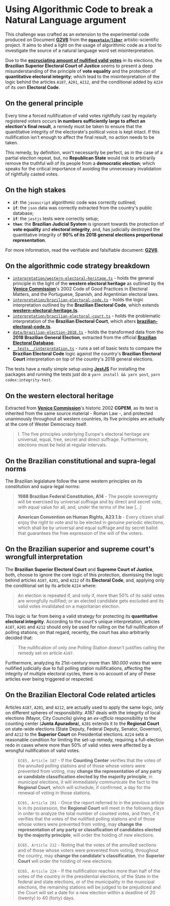 # Using Algorithmic Code to break a Natural Language argument

This challenge was crafted as an extension to the experimental code produced on Document <a href="https://gaveta.io/g2v6"><b>G2V6</b></a> from the <a href="https://github.com/gavetaio/liber"><b>`@gavetaio/liber`</b></a> artistic-scientific project. It aims to shed a light on the usage of algorithmic code as a tool to investigate the source of a natural language word set misinterpretation.

Due to the <a href="https://gaveta.io/g2v6"><b>excruciating amount of nullified valid votes</b></a> in its elections, the **Brazilian Superior Electoral Court of Justice** seems to present a deep misunderstanding of the principle of **vote equality** and the protection of **quantitative electoral integrity**; which lead to the misinterpretation of the logic behind the articles `A187`, `A201`, `A212`, and the conditional added by `A224` of its own **Electoral Code**.

## On the general principle

Every time a forced nullification of valid votes rightfully cast by regularly registered voters occurs **in numbers sufficiently large to affect an election's final result**, a remedy must be taken to ensure that the quantitative integrity of the electorate's political voice is kept intact. If this nullification isn't enough to affect the final result, no action needs to be taken.

This remedy, by definition, won't necessarily be perfect, as in the case of a partial election repeat, but, no **Republican State** would risk to arbitrarily remove the truthful will of its people from a **democratic election**; which speaks for the critical importance of avoiding the unnecessary invalidation of rightfully casted votes.

## On the high stakes

- <b>`if`</b>: the `javascript` algorithmic code was correctly outlined;
- <b>`if`</b>: the `json` data was correctly extracted from the country's public database;
- <b>`if`</b>: the `jestjs` tests were correctly setup;
- <b>`then`</b>: the **Brazilian Judicial System** is ignorant towards the protection of **vote equality** and **electoral integrity**, and, has judicially destroyed the quantitative integrity of **90% of its 2018 general elections proportional representation**.

For more information, read the verifiable and falsifiable document: <a href="https://gaveta.io/g2v6"><b>G2V6</b></a>.

## On the algorithmic code strategy breakdown

- <a href="https://github.com/gavetaio/electio/tree/civitas/packages/codex/integrity/interpretation/western-electoral-heritage.ts">`interpretation/western-electoral-heritage.ts`</a> - holds the general principle in the light of the **western electoral heritage** as outlined by the <a href="https://www.venice.coe.int"><b>Venice Commission</b></a>'s 2002 Code of Good Practices in Electoral Matters, and the Portuguese, Spanish, and Argentinian electoral laws.
- <a href="https://github.com/gavetaio/electio/tree/civitas/packages/codex/integrity/interpretation/brazilian-electoral-code.ts">`interpretation/brazilian-electoral-code.ts`</a> - holds the logic interpretation outlined by the **Brazilian Electoral Code**, which extends <a href="https://github.com/gavetaio/electio/tree/civitas/packages/codex/integrity/interpretation/western-electoral-heritage.ts"><b>western-electoral-heritage.ts</b></a>.
- <a href="https://github.com/gavetaio/electio/tree/civitas/packages/codex/integrity/interpretation/brazilian-electoral-court.ts">`interpretation/brazilian-electoral-court.ts`</a> - holds the problematic interpretation of the **Brazilian Electoral Court**, which alters <a href="https://github.com/gavetaio/electio/tree/civitas/packages/codex/integrity/interpretation/brazilian-electoral-code.ts"><b>brazilian-electoral-code.ts</b></a>.
- <a href="https://github.com/gavetaio/electio/tree/civitas/packages/codex/integrity/data/brazilian-general-2018.ts">`data/brazilian-election-2018.ts`</a> - holds the transformed data from the **2018 Brazilian General Election**, extracted from the official <a href="http://dadosabertos.tse.jus.br"><b>Brazilian Electoral Database</b></a>.
- <a href="https://github.com/gavetaio/electio/tree/civitas/packages/codex/integrity/__tests__/interpretation.ts">`__tests__/interpretation.ts`</a> - runs a set of basic tests to compare the **Brazilian Electoral Code** logic against the country's **Brazilian Electoral Court** interpretation on top of the country's 2018 general elections.

The tests have a really simple setup using <a href="https://jestjs.io/"><b>JestJS</b></a> For installing the packages and running the tests just do a `yarn install && yarn post`, `yarn codex:integrity-test`.

## On the western electoral heritage

Extracted from <a href="https://www.venice.coe.int"><b>Venice Commission</b></a>'s historic 2002 **CGPEM**, as its text is inherited from the same source material - Roman Law -, and protected unanimously throughout all western countries, its five principles are actually at the core of Wester Democracy itself.

> I. The five principles underlying Europe's electoral heritage are universal, equal, free, secret and direct suffrage. Furthermore, elections must be held at regular intervals.

## On the Brazilian constitutional and supra-legal norms

The Brazilian legislature follow the same western principles on its constitution and supra-legal norms:

> <b>1988 Brazilian Federal Constitution, A14</b> - The people sovereignty will be exercised by universal suffrage and by direct and secret vote, with equal value for all, and, under the terms of the law [...]

> <b>American Convention on Human Rights, A23.1.b</b> - Every citizen shall enjoy the right to vote and to be elected in genuine periodic elections, which shall be by universal and equal suffrage and by secret ballot that guarantees the free expression of the will of the voters.

## On the Brazilian superior and supreme court's wrongfull interpretation

The **Brazilian Superior Electoral Court** and **Supreme Court of Justice**, both, choose to ignore the core logic of this protection, dismissing the logic behind articles `A187`, `A201`, and `A212` of its **Electoral Code**, and, applying only the conditional set by its article `A224` where:

> An election is repeated if, and only if, more than 50% of its valid votes are wrongfully nullified; or an elected candidate gets excluded and its valid votes invalidated on a majoritarian election.

This logic is far from being a valid strategy for protecting its **quantitative electoral integrity**. According to the court's unique interpretation, articles `A187`, `A201` and `A212` should only be used for rulling on the full nullification of polling stations; on that regard, recently, the court has also arbitrarily decided that:

> The nullification of only one Polling Station doesn't justifies calling the remedy set on article `A187`.

Furthermore, analyzing its 21st-century more than _180.000 votes_ that were nullified judicially due to full polling station nullifications, affecting the integrity of multiple electoral cycles, there is no account of any of these articles ever being triggered or respected.

## On the Brazilian Electoral Code related articles

Articles `A187`, `A201`, and `A212`, are actually used to apply the same logic, only on different spheres of responsibility. A187 deals with the integrity of local elections (Mayor, City Councils) giving an _ex-officio_ responsibility to the counting center (**Junta Apuradora**), `A201` extends it to the **Regional Court** on state-wide elections (State Deputy, Federal Deputy, Senator, Governor), and `A212` to the **Superior Court** on Presidential elections. `A224` sets a reasonable condition for limiting the set-up remedy, requiring a full-election redo in cases where more than 50% of valid votes were affected by a wrongful nullification of valid votes.

> `EC65, Article 187` - If the **Counting Center** verifies that the votes of the annulled polling stations and of those whose voters were prevented from voting, may **change the representation of any party or candidate classification elected by the majority principle**, in municipal elections, it will immediately communicate the fact to the **Regional Court**, which will schedule, if confirmed, a day for the renewal of voting in those stations.

> `EC65, Article 201` - Once the report referred to in the previous article is in its possession, the **Regional Court** will meet in the following days in order to analyze the total number of counted votes, and then, if it verifies that the votes of the nullified polling stations and of those whose voters were prevented from voting, may **change the representation of any party or classification of candidates elected by the majority principle**, will order the holding of new elections.

> `EC65, Article 212` - Noting that the votes of the annulled sections and of those whose voters were prevented from voting, throughout the country, may **change the candidate's classification**, the **Superior Court** will order the holding of new elections.

> `EC65, Article 224` - If the nullification reaches more than half of the votes of the country in the presidential elections, of the State in the federal and state elections, or of the municipality in the municipal elections, the remaining stations will be judged to be prejudiced and the Court will set a date for a new election within a deadline of 20 (twenty) to 40 (forty) days.
